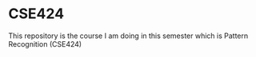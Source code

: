 # CSE424
This repository is the course I am doing in this semester which is Pattern Recognition (CSE424)
